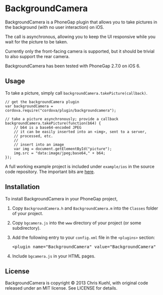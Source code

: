 BackgroundCamera
================

BackgroundCamera is a PhoneGap plugin that allows you to take pictures in the background (with no user interaction)
on iOS.

The call is asynchronous, allowing you to keep the UI responsive while you wait for the picture to be taken.

Currently only the front-facing camera is supported, but it should be trivial to also support the rear camera.

BackgroundCamera has been tested with PhoneGap 2.7.0 on iOS 6.

## Usage
To take a picture, simply call `backgroundCamera.takePicture(callback)`.

    // get the backgroundCamera plugin
    var backgroundCamera = cordova.require("cordova/plugin/backgroundcamera");
    
    // take a picture asynchronously; provide a callback
    backgroundCamera.takePicture(function(b64) {
        // b64 is a base64-encoded JPEG
        // it can be easily inserted into an <img>, sent to a server,
        // processed, etc.
        // 
        // insert into an image
        var img = document.getElementById("picture");
        img.src = "data:image/jpeg;base64," + b64;
    });

A full working example project is included under `example/ios` in the source code repository. The important bits are
[here](https://github.com/chriskuehl/backgroundcamera/blob/master/example/ios/www/index.html).

## Installation
To install BackgroundCamera in your PhoneGap project,

1. Copy `BackgroundCamera.h` and `BackgroundCamera.m` into the `Classes` folder of your project.
2. Copy `bgcamera.js` into the `www` directory of your project (or some subdirectory).
3. Add the following entry to your `config.xml` file in the `<plugins>` section:
        
    <pre>&lt;plugin name="BackgroundCamera" value="BackgroundCamera" /&gt;</pre>
4. Include `bgcamera.js` in your HTML pages.

## License
BackgroundCamera is copyright &copy; 2013 Chris Kuehl, with original code released under an MIT license. See LICENSE
for details.
